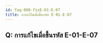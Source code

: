 ```yaml
---
id: faq-060-fixE-01-E-07
title: การแก้ไขเมื่อขึ้นรหัส E-01-E-07
---
```


## Q: การแก้ไขเมื่อขึ้นรหัส E-01-E-07

